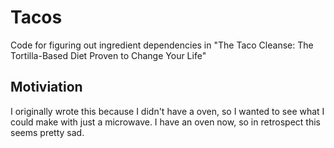 # Tacos

Code for figuring out ingredient dependencies in "The Taco Cleanse: The Tortilla-Based Diet Proven to Change Your Life"

## Motiviation

I originally wrote this because I didn't have a oven, so I wanted to see what I could make with just a microwave. I have an oven now, so in retrospect this seems pretty sad.
